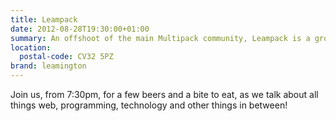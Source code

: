 ```yaml
---
title: Leampack
date: 2012-08-28T19:30:00+01:00
summary: An offshoot of the main Multipack community, Leampack is a group of web professionals and tech enthusiasts from Leamington, Warwick and the surrounding areas.
location:
  postal-code: CV32 5PZ
brand: leamington
---
```

Join us, from 7:30pm, for a few beers and a bite to eat, as we talk about all things web, programming, technology and other things in between!

